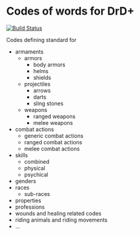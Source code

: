 # Codes of words for DrD+

[![Build Status](https://travis-ci.org/jaroslavtyc/drd-plus-codes.svg?branch=master)](https://travis-ci.org/jaroslavtyc/drd-plus-codes)

Codes defining standard for

 - armaments
    - armors
        - body armors
        - helms
        - shields
    - projectiles
        - arrows
        - darts
        - sling stones
    - weapons
        - ranged weapons
        - melee weapons
 - combat actions
    - generic combat actions
    - ranged combat actions
    - melee combat actions
 - skills
    - combined
    - physical
    - psychical
 - genders
 - races
    - sub-races
 - properties
 - professions
 - wounds and healing related codes
 - riding animals and riding movements
 - ...
